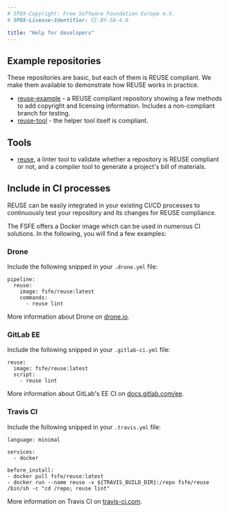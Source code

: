 ```yaml
---
# SPDX-Copyright: Free Software Foundation Europe e.V.
# SPDX-License-Identifier: CC-BY-SA-4.0

title: "Help for developers"
---
```


## Example repositories

These repositories are basic, but each of them is REUSE compliant. We make them available to demonstrate how REUSE works in practice.

- [reuse-example](https://github.com/fsfe/reuse-example) - a REUSE compliant repository showing a few methods to add copyright and licensing information. Includes a non-compliant branch for testing.
- [reuse-tool](https://github.com/fsfe/reuse-tool) - the helper tool itself is compliant.

## Tools

- [reuse](https://github.com/fsfe/reuse-tool), a linter tool to validate whether a repository is REUSE compliant or not, and a compiler tool to generate a project's bill of materials.

## Include in CI processes

REUSE can be easily integrated in your existing CI/CD processes to continuously test your repository and its changes for REUSE compliance.</p>

The FSFE offers a Docker image which can be used in numerous CI solutions. In the following, you will find a few examples:</p>

### Drone

Include the following snipped in your `.drone.yml` file:

```
pipeline:
  reuse:
    image: fsfe/reuse:latest
    commands:
      - reuse lint
```

More information about Drone on [drone.io](https://drone.io).

### GitLab EE

Include the following snipped in your `.gitlab-ci.yml` file:

```
reuse:
  image: fsfe/reuse:latest
  script:
    - reuse lint
```

More information about GitLab's EE CI on [docs.gitlab.com/ee](https://docs.gitlab.com/ee/).

### Travis CI

Include the following snipped in your `.travis.yml` file:

```
language: minimal

services:
  - docker

before_install:
- docker pull fsfe/reuse:latest
- docker run --name reuse -v ${TRAVIS_BUILD_DIR}:/repo fsfe/reuse /bin/sh -c "cd /repo; reuse lint"
```

More information on Travis CI on [travis-ci.com](https://travis-ci.com).
